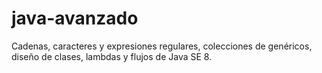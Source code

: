 # java-avanzado
Cadenas, caracteres y expresiones regulares, colecciones de genéricos, diseño de clases, lambdas y flujos de Java SE 8.
